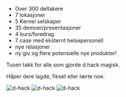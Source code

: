 - Over 300 deltakere
- 7 lokasjoner 
- 5 Kernel selskaper
- 35 demoer/presentasjoner 
- 4 kurs/foredrag
- 7 case med eksternt helsepersonell
- nye relasjoner
- ny giv og flere potensielle nye produkter! 

Tusen takk for alle som gjorde d:hack magisk. 

Håper dere lagde, fikset eller lærte noe.

![d-hack](./wins/d-hack/IMG_20221209_102430_417.jpg)
![d-hack](./wins/d-hack/IMG_20221209_102524_941.jpg)
![d-hack](./wins/d-hack/d-hack-developers.png)